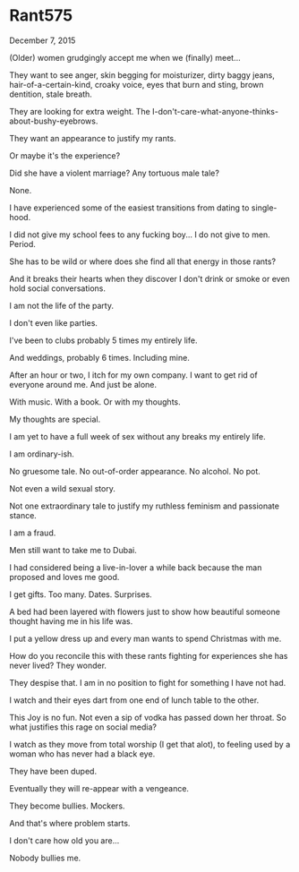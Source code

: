# Rant575


December 7, 2015

(Older) women grudgingly accept me when we (finally) meet...

They want to see anger, skin begging for moisturizer, dirty baggy jeans, hair-of-a-certain-kind, croaky voice, eyes that burn and sting, brown dentition, stale breath.

They are looking for extra weight. The I-don't-care-what-anyone-thinks-about-bushy-eyebrows.

They want an appearance to justify my rants. 

Or maybe it's the experience?

Did she have a violent marriage? Any tortuous male tale?

None.

I have experienced some of the easiest transitions from dating to single-hood. 

I did not give my school fees to any fucking boy... I do not give to men. Period. 

She has to be wild or where does she find all that energy in those rants?

And it breaks their hearts when they discover I don't drink or smoke or even hold social conversations.

I am not the life of the party.

I don't even like parties.

I've been to clubs probably 5 times my entirely life.

And weddings, probably 6 times. Including mine.

After an hour or two, I itch for my own company. I want to get rid of everyone around me. And just be alone.

With music. With a book. Or with my thoughts. 

My thoughts are special.

I am yet to have a full week of sex without any breaks my entirely life. 

I am ordinary-ish.

No gruesome tale. No out-of-order appearance. No alcohol. No pot.

Not even a wild sexual story. 

Not one extraordinary tale to justify my ruthless feminism and passionate stance.

I am a fraud. 

Men still want to take me to Dubai.

I had considered being a live-in-lover a while back because the man proposed and loves me good.

I get gifts. Too many. Dates. Surprises.

A bed had been layered with flowers just to show how beautiful someone thought having me in his life was.

I put a yellow dress up and every man wants to spend Christmas with me.

How do you reconcile this with these rants fighting for experiences she has never lived? They wonder.

They despise that. I am in no position to fight for something I have not had.

I watch and their eyes dart from one end of lunch table to the other. 

This Joy is no fun. Not even a sip of vodka has passed down her throat. So what justifies this rage on social media?

I watch as they move from total worship (I get that alot), to feeling used by a woman who has never had a black eye.

They have been duped.

Eventually they will re-appear with a vengeance.

They become bullies. Mockers. 

And that's where problem starts.

I don't care how old you are...

Nobody bullies me.
